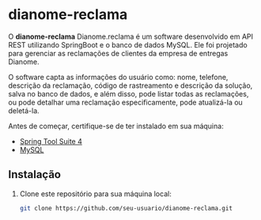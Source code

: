 # dianome-reclama

O **dianome-reclama** Dianome.reclama é um software desenvolvido em API REST utilizando SpringBoot e o banco de dados MySQL. 
Ele foi projetado para gerenciar as reclamações de clientes da empresa de entregas Dianome.

O software capta as informações do usuário como: nome, telefone, descrição da reclamação, código de rastreamento e descrição da solução,
salva no banco de dados, e além disso, pode listar todas as reclamações, ou pode detalhar uma reclamação especificamente, pode atualizá-la
ou deletá-la. 


Antes de começar, certifique-se de ter instalado em sua máquina:

- [Spring Tool Suite 4](https://spring.io/tools)
- [MySQL](https://www.mysql.com/)

## Instalação

1. Clone este repositório para sua máquina local:

   ```bash
   git clone https://github.com/seu-usuario/dianome-reclama.git
